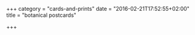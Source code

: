 +++
category = "cards-and-prints"
date = "2016-02-21T17:52:55+02:00"
title = "botanical postcards"

+++
